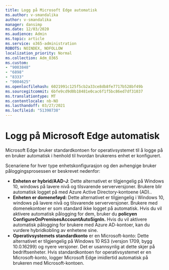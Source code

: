 ```yaml
---
title: Logg på Microsoft Edge automatisk
ms.author: v-smandalika
author: v-smandalika
manager: dansimp
ms.date: 12/03/2020
ms.audience: Admin
ms.topic: article
ms.service: o365-administration
ROBOTS: NOINDEX, NOFOLLOW
localization_priority: Normal
ms.collection: Adm_O365
ms.custom:
- "9003848"
- "6898"
- "8333"
- "9004625"
ms.openlocfilehash: 6021991c125f5cb2a33ce8db8fe7717b528bf49b
ms.sourcegitcommit: 6bfe9cd9d0b18481e0cac6f1f5bc86ed7df31037
ms.translationtype: MT
ms.contentlocale: nb-NO
ms.lasthandoff: 03/27/2021
ms.locfileid: "51398738"
---
```

# <a name="sign-in-to-microsoft-edge-automatically"></a>Logg på Microsoft Edge automatisk

Microsoft Edge bruker standardkontoen for operativsystemet til å logge på en bruker automatisk i henhold til hvordan brukerens enhet er konfigurert. 

Scenariene for hver type enhetskonfigurasjon og den avhengige bruker påloggingsprosessen er beskrevet nedenfor:

- **Enheten er hybrid/AAD-J**: Dette alternativet er tilgjengelig på Windows 10, windows på lavere nivå og tilsvarende serverversjoner. Brukere blir automatisk logget på med Azure Active Directory-kontoene (AD)..
- **Enheten er domeneføyd:** Dette alternativet er tilgjengelig i Windows 10, windows på lavere nivå og tilsvarende serverversjoner. Brukere med domenekontoer er som standard ikke logget på automatisk. Hvis du vil aktivere automatisk pålogging for dem, bruker du **policyen ConfigureOnPremisesAccountAutoSignIn.** Hvis du vil aktivere automatisk pålogging for brukere med Azure AD-kontoer, kan du vurdere hybridkobling av enhetene sine.
- **Operativsystemets standardkonto** er en Microsoft-konto: Dette alternativet er tilgjengelig på Windows 10 RS3 (versjon 1709, bygg 10.0.16299) og nyere versjoner. Det er usannsynlig at dette skjer på bedriftsenheter. Hvis standardkontoen for operativsystemet er en Microsoft-konto, logger Microsoft Edge imidlertid automatisk på brukeren med Microsoft-kontoen.
 
 
